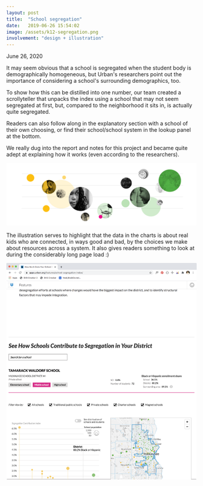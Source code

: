 ```yaml
---
layout: post
title:  "School segregation"
date:   2019-06-26 15:54:02
image: /assets/k12-segregation.png
involvement: "design + illustration"
---
```


<p class="date" markdown="1">
June 26, 2020
</p>


It may seem obvious that a school is segregated when the student body is demographically homogeneous, but Urban's researchers point out the importance of considering a school's surrounding demographics, too. 

To show how this can be distilled into one number, our team created a scrollyteller that unpacks the index using a school that may not seem segregated at first, but, compared to the neighborhood it sits in, is actually quite segregated. 

Readers can also follow along in the explanatory section with a school of their own choosing, or find their school/school system in the lookup panel at the bottom. 

We really dug into the report and notes for this project and became quite adept at explaining how it works (even according to the researchers). 

[![](/assets/k12-illo.png)](https://apps.urban.org/features/school-segregation-index/)

The illustration serves to highlight that the data in the charts is about real kids who are connected, in ways good and bad, by the choices we make about resources across a system. It also gives readers something to look at during the considerably long page load :)

[![](/assets/k12-lookup.png)](https://apps.urban.org/features/school-segregation-index/)
